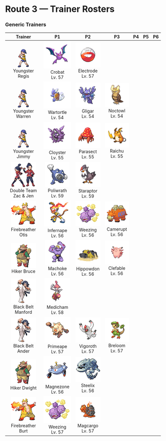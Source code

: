 # Route 3 — Trainer Rosters

### Generic Trainers

| Trainer | P1 | P2 | P3 | P4 | P5 | P6 |
|:-------:|:--:|:--:|:--:|:--:|:--:|:--:|
| ![Youngster Regis](../../assets/trainers/youngster.png "Youngster Regis")<br>Youngster Regis | ![Crobat](../../assets/sprites/crobat/front.gif "It flies so silently through the dark on its four wings that it may not be noticed even when nearby.")<br>Crobat<br>Lv. 57 | ![Electrode](../../assets/sprites/electrode/front.gif "It is dangerous. If it has too much electricity and has nothing to do, it amuses itself by exploding.")<br>Electrode<br>Lv. 57 |
| ![Youngster Warren](../../assets/trainers/youngster.png "Youngster Warren")<br>Youngster Warren | ![Wartortle](../../assets/sprites/wartortle/front.gif "It is a well-established symbol of longevity. If its shell has algae on it, that WARTORTLE is very old.")<br>Wartortle<br>Lv. 54 | ![Gligar](../../assets/sprites/gligar/front.gif "It flies straight at its target’s face, then clamps down on the startled victim to inject poison.")<br>Gligar<br>Lv. 54 | ![Noctowl](../../assets/sprites/noctowl/front.gif "Its eyes are specially adapted. They concentrate even faint light and enable it to see in the dark.")<br>Noctowl<br>Lv. 54 |
| ![Youngster Jimmy](../../assets/trainers/youngster.png "Youngster Jimmy")<br>Youngster Jimmy | ![Cloyster](../../assets/sprites/cloyster/front.gif "Once it slams its shell shut, it is impossible to open, even by those with superior strength.")<br>Cloyster<br>Lv. 55 | ![Parasect](../../assets/sprites/parasect/front.gif "It stays mostly in dark, damp places, the preference not of the bug, but of the big mushroom on its back.")<br>Parasect<br>Lv. 55 | ![Raichu](../../assets/sprites/raichu/front.gif "When its electricity builds, its muscles are stimulated, and it becomes more aggressive than usual.")<br>Raichu<br>Lv. 55 |
| ![Double Team Zac & Jen](../../assets/trainers/double_team.png "Double Team Zac & Jen")<br>Double Team Zac & Jen | ![Poliwrath](../../assets/sprites/poliwrath/front.gif "This strong and skilled swimmer is even capable of crossing the Pacific Ocean just by kicking.")<br>Poliwrath<br>Lv. 59 | ![Staraptor](../../assets/sprites/staraptor/front.gif "When STARAVIA evolve into STARAPTOR, they leave the flock to live alone. They have sturdy wings.")<br>Staraptor<br>Lv. 59 |
| ![Firebreather Otis](../../assets/trainers/firebreather.png "Firebreather Otis")<br>Firebreather Otis | ![Infernape](../../assets/sprites/infernape/front.gif "It tosses its enemies around with agility. It uses all its limbs to fight in its own unique style.")<br>Infernape<br>Lv. 56 | ![Weezing](../../assets/sprites/weezing/front.gif "If one of the twin KOFFING inflates, the other one deflates. It constantly mixes its poisonous gases.")<br>Weezing<br>Lv. 56 | ![Camerupt](../../assets/sprites/camerupt/front.gif "It lives in the crater of a volcano. It is well known that the humps on its back erupt every 10 years.")<br>Camerupt<br>Lv. 56 |
| ![Hiker Bruce](../../assets/trainers/hiker.png "Hiker Bruce")<br>Hiker Bruce | ![Machoke](../../assets/sprites/machoke/front.gif "It always goes at its full power, but this very tough and durable Pokémon never gets tired.")<br>Machoke<br>Lv. 56 | ![Hippowdon](../../assets/sprites/hippowdon/front.gif "It brandishes its gaping mouth in a display of fearsome strength. It raises vast quantities of sand while attacking.")<br>Hippowdon<br>Lv. 56 | ![Clefable](../../assets/sprites/clefable/front.gif "With its acute hearing, it can pick up sounds from far away. It usually hides in quiet places.")<br>Clefable<br>Lv. 56 |
| ![Black Belt Manford](../../assets/trainers/black_belt.png "Black Belt Manford")<br>Black Belt Manford | ![Medicham](../../assets/sprites/medicham/front.gif "Through yoga training, it gained the psychic power to predict its foe’s next move.")<br>Medicham<br>Lv. 58 |
| ![Black Belt Ander](../../assets/trainers/black_belt.png "Black Belt Ander")<br>Black Belt Ander | ![Primeape](../../assets/sprites/primeape/front.gif "If approached while asleep, it may awaken and angrily give chase in a groggy state of semi-sleep.")<br>Primeape<br>Lv. 57 | ![Vigoroth](../../assets/sprites/vigoroth/front.gif "Its stress level rises if it cannot keep moving constantly. Too much stress makes it feel sick.")<br>Vigoroth<br>Lv. 57 | ![Breloom](../../assets/sprites/breloom/front.gif "It scatters poisonous spores and throws powerful punches while its foe is hampered by inhaled spores.")<br>Breloom<br>Lv. 57 |
| ![Hiker Dwight](../../assets/trainers/hiker.png "Hiker Dwight")<br>Hiker Dwight | ![Magnezone](../../assets/sprites/magnezone/front.gif "Exposure to a special magnetic field changed MAGNETON’s molecular structure, turning it into MAGNEZONE.")<br>Magnezone<br>Lv. 56 | ![Steelix](../../assets/sprites/steelix/front.gif "Its body has been compressed deep under the ground. As a result, it is even harder than a diamond.")<br>Steelix<br>Lv. 56 |
| ![Firebreather Burt](../../assets/trainers/firebreather.png "Firebreather Burt")<br>Firebreather Burt | ![Weezing](../../assets/sprites/weezing/front.gif "If one of the twin KOFFING inflates, the other one deflates. It constantly mixes its poisonous gases.")<br>Weezing<br>Lv. 57 | ![Magcargo](../../assets/sprites/magcargo/front.gif "The shell on its back is just skin that has cooled and hardened. It breaks easily with a slight touch.")<br>Magcargo<br>Lv. 57 |

